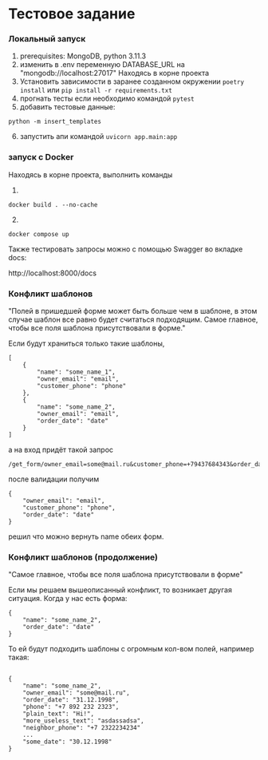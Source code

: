 # Тестовое задание

### Локальный запуск

1) prerequisites: MongoDB, python 3.11.3
2) изменить в .env переменную DATABASE_URL на "mongodb://localhost:27017"
Находясь в корне проекта
3) Установить зависимости в заранее созданном окружении
``` poetry install ```
или
``` pip install -r requirements.txt ```
4) прогнать тесты если необходимо командой ```pytest```
5) добавить тестовые данные:
```commandline
python -m insert_templates
```
6) запустить апи командой
``` uvicorn app.main:app ```

### запуск с Docker
Находясь в корне проекта, выполнить команды

1) 
```
docker build . --no-cache
```
2) 
```
docker compose up
```

Также тестировать запросы можно с помощью Swagger во вкладке docs:

http://localhost:8000/docs



### Конфликт шаблонов

"Полей в пришедшей форме может быть больше чем
в шаблоне, в этом случае шаблон все равно будет
считаться подходящим. Самое главное, чтобы все поля
шаблона присутствовали в форме."

Если будут храниться только такие шаблоны,
```commandline
[
    {
        "name": "some_name_1",
        "owner_email": "email",
        "customer_phone": "phone"
    },
    {
        "name": "some_name_2",
        "owner_email": "email",
        "order_date": "date"
    }
]
```

а на вход придёт такой запрос
```
/get_form/owner_email=some@mail.ru&customer_phone=+79437684343&order_date=31.12.1998"
```

после валидации получим
```
{
    "owner_email": "email",
    "customer_phone": "phone",
    "order_date": "date"
}
```

решил что можно вернуть name обеих форм.


### Конфликт шаблонов (продолжение)
"Самое главное, чтобы все поля
шаблона присутствовали в форме"

Если мы решаем вышеописанный конфликт, то возникает другая ситуация. Когда у нас есть форма:

```
{
    "name": "some_name_2",
    "order_date": "date"
}
```

То ей будут подходить шаблоны с огромным кол-вом полей, например такая:

```commandline

{
    "name": "some_name_2",
    "owner_email": "some@mail.ru",
    "order_date": "31.12.1998",
    "phone": "+7 892 232 2323",
    "plain_text": "Hi!",
    "more_useless_text": "asdassadsa",
    "neighbor_phone": "+7 2322234234"
    ...
    "some_date": "30.12.1998"
}

```